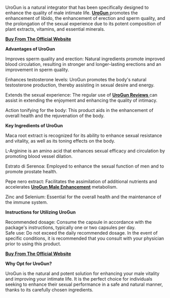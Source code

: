 <p>UroGun is a natural integrator that has been specifically designed to enhance the quality of male intimate life. <a href="https://urogun-official.com/"><strong>UroGun</strong> </a>promotes the enhancement of libido, the enhancement of erection and sperm quality, and the prolongation of the sexual experience due to its potent composition of plant extracts, vitamins, and essential minerals.</p>
<p><a href="https://urogun-official.com/"><strong>Buy From The Official Website</strong></a></p>
<p><strong>Advantages of UroGun</strong></p>
<p>Improves sperm quality and erection: Natural ingredients promote improved blood circulation, resulting in stronger and longer-lasting erections and an improvement in sperm quality.</p>
<p>Enhances testosterone levels: UroGun promotes the body's natural testosterone production, thereby assisting in sexual desire and energy.</p>
<p>Extends the sexual experience: The regular use of <a href="https://urogun-official.com/"><strong>UroGun Reviews</strong> </a>can assist in extending the enjoyment and enhancing the quality of intimacy.</p>
<p>Action tonifying for the body: This product aids in the enhancement of overall health and the rejuvenation of the body.</p>
<p><strong>Key Ingredients of UroGun</strong></p>
<p>Maca root extract is recognized for its ability to enhance sexual resistance and vitality, as well as its toning effects on the body.</p>
<p>L-Arginine is an amino acid that enhances sexual efficacy and circulation by promoting blood vessel dilation.</p>
<p>Estrato di Serenoa: Employed to enhance the sexual function of men and to promote prostate health.</p>
<p>Pepe nero extract: Facilitates the assimilation of additional nutrients and accelerates <a href="https://urogun-official.com/"><strong>UroGun Male Enhancement</strong></a> metabolism.</p>
<p>Zinc and Selenium: Essential for the overall health and the maintenance of the immune system.</p>
<p><strong>Instructions for Utilizing UroGun</strong></p>
<p>Recommended dosage: Consume the capsule in accordance with the package's instructions, typically one or two capsules per day.<br /> Safe use: Do not exceed the daily recommended dosage. In the event of specific conditions, it is recommended that you consult with your physician prior to using this product.</p>
<p><a href="https://urogun-official.com/"><strong>Buy From The Official Website</strong></a></p>
<p><strong>Why Opt for UroGun?</strong></p>
<p>UroGun is the natural and potent solution for enhancing your male vitality and improving your intimate life. It is the perfect choice for individuals seeking to enhance their sexual performance in a safe and natural manner, thanks to its carefully chosen ingredients.</p>
<p>&nbsp;</p>
